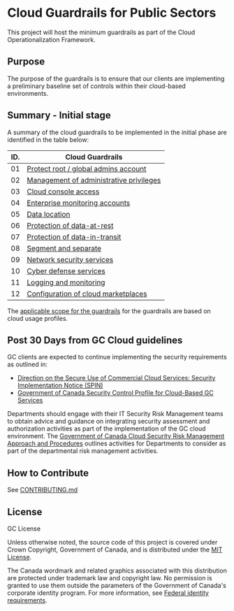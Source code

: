 # Cloud Guardrails for Public Sectors

This project will host the minimum guardrails as part of the Cloud Operationalization Framework.

## Purpose

The purpose of the guardrails is to ensure that our clients are implementing a preliminary baseline set of controls within their cloud-based environments. 

## Summary - Initial stage

A summary of the cloud guardrails to be implemented in the initial phase are identified in the table below:

| ID. | Cloud Guardrails |
| --- | --- |
| 01 | [Protect root / global admins account](EN/01_Protect-Root-Account.md) |
| 02 | [Management of administrative privileges](EN/02_Management-Admin-Privileges.md) |
| 03 | [Cloud console access](EN/03_Cloud-Console-Access.md) |
| 04 | [Enterprise monitoring accounts](EN/04_Enterprise-Monitoring-Accounts.md) |
| 05 | [Data location](EN/05_Data-Location.md) |
| 06 | [Protection of data-at-rest](EN/06_Protect-Data-at-Rest.md) |
| 07 | [Protection of data-in-transit](EN/07_Protect-Data-in-Transit.md) |
| 08 | [Segment and separate](EN/08_Segmentation.md) |
| 09 | [Network security services](EN/09_Network-Security-Services.md) |
| 10 | [Cyber defense services](EN/10_Cyber-Defense-Services.md) |
| 11 | [Logging and monitoring](EN/11_Logging-and-Monitoring.md) |
| 12 | [Configuration of cloud marketplaces](EN/12_Cloud-Marketplace-Config.md) |

The [applicable scope for the guardrails](EN/00_Applicable-Scope.md) for the guardrails are based on cloud usage profiles.

## Post 30 Days from GC Cloud guidelines

GC clients are expected to continue implementing the security requirements as outlined in:

* [Direction on the Secure Use of Commercial Cloud Services: Security Implementation Notice (SPIN)](https://www.canada.ca/en/government/system/digital-government/digital-government-innovations/cloud-services/direction-secure-use-commercial-cloud-services-spin.html)
* [Government of Canada Security Control Profile for Cloud-Based GC Services](https://www.canada.ca/en/government/system/digital-government/digital-government-innovations/cloud-services/government-canada-security-control-profile-cloud-based-it-services.html)

Departments should engage with their IT Security Risk Management teams to obtain advice and guidance on integrating security assessment and authorization activities as part of the implementation of the GC cloud environment. The [Government of Canada Cloud Security Risk Management Approach and Procedures](https://www.canada.ca/en/government/system/digital-government/digital-government-innovations/cloud-services/cloud-security-risk-management-approach-procedures.html) outlines activities for Departments to consider as part of the departmental risk management activities.

## How to Contribute

See [CONTRIBUTING.md](CONTRIBUTING.md)

## License

GC License 

Unless otherwise noted, the source code of this project is covered under Crown Copyright, Government of Canada, and is distributed under the [MIT License](LICENSE).

The Canada wordmark and related graphics associated with this distribution are protected under trademark law and copyright law. No permission is granted to use them outside the parameters of the Government of Canada's corporate identity program. For more information, see [Federal identity requirements](https://www.canada.ca/en/treasury-board-secretariat/topics/government-communications/federal-identity-requirements.html).
